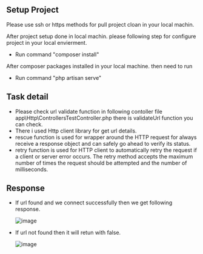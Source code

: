 ## Setup Project

Please use ssh or https methods for pull project cloan in your local machin.

After project setup done in local machin. please following step for configure project in your local envierment.

- Run command "composer install"

After composer packages installed in your local machine. then need to run 

- Run command "php artisan serve"

## Task detail

- Please check url validate function in following contoller file app\Http\ControllersTestController.php there is validateUrl function you can check.
- There i used Http client library for get url details.
- rescue function is used for wrapper around the HTTP request for always receive a response object and can safely go ahead to verify its status.
- retry function is used for HTTP client to automatically retry the request if a client or server error occurs.  The retry method accepts the maximum number of times the request should be attempted and the number of milliseconds.

## Response

- If url found and we connect successfully then we get following response.

  ![image](https://user-images.githubusercontent.com/118823606/209770657-44210724-6956-4f8b-b52e-087102236c1a.png)


- If url not found then it will retun with false.

  ![image](https://user-images.githubusercontent.com/118823606/209770727-6aaa2bf4-2292-44b1-8193-3ff5669c0878.png)



